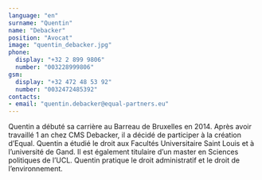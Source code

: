 ```yaml
---
language: "en"
surname: "Quentin"
name: "Debacker"
position: "Avocat"
image: "quentin_debacker.jpg"
phone:
  display: "+32 2 899 9806"
  number: "003228999806"
gsm:
  display: "+32 472 48 53 92"
  number: "0032472485392"
contacts:
- email: "quentin.debacker@equal-partners.eu"
---
```

Quentin a débuté sa carrière au Barreau de Bruxelles en 2014. Après avoir travaillé 1 an chez CMS Debacker, il a décidé de participer à la création d’Equal. Quentin a étudié le droit aux Facultés Universitaire Saint Louis et à l’université de Gand. Il est également titulaire d’un master en Sciences politiques de l’UCL. Quentin pratique le droit administratif et le droit de l’environnement. 